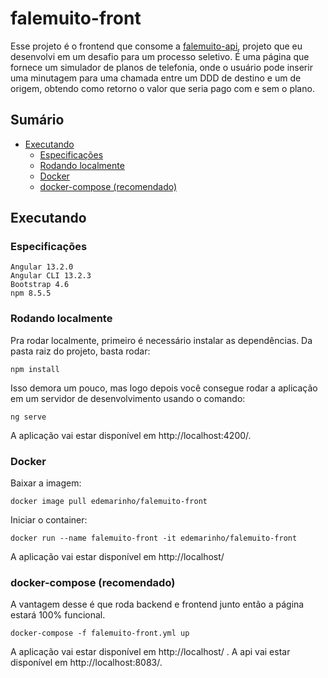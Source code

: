 # falemuito-front

Esse projeto é o frontend que consome a [falemuito-api](https://github.com/oieusouoede/falemuito-api), projeto que eu desenvolvi em um desafio para um processo seletivo. É uma página que fornece um simulador de planos de telefonia, onde o usuário pode inserir uma minutagem para uma chamada entre um DDD de destino e um de origem, obtendo como retorno o valor que seria pago com e sem o plano.

## Sumário

- [Executando](#executando)
  - [Especificações](#especificaçôes)
  - [Rodando localmente](#rodando-localmente)
  - [Docker](#docker)
  - [docker-compose (recomendado)](#docker-compose-recomendado)

## Executando

### Especificações

    Angular 13.2.0
    Angular CLI 13.2.3
    Bootstrap 4.6
    npm 8.5.5

### Rodando localmente

Pra rodar localmente, primeiro é necessário instalar as dependências. Da pasta raiz do projeto, basta rodar:

    npm install

Isso demora um pouco, mas logo depois você consegue rodar a aplicação em um servidor de desenvolvimento usando o comando:

    ng serve

A aplicação vai estar disponível em http://localhost:4200/.

### Docker

Baixar a imagem:

    docker image pull edemarinho/falemuito-front

Iniciar o container:

    docker run --name falemuito-front -it edemarinho/falemuito-front

A aplicação vai estar disponível em http://localhost/

### docker-compose (recomendado)

A vantagem desse é que roda backend e frontend junto então a página estará 100% funcional.

    docker-compose -f falemuito-front.yml up

A aplicação vai estar disponível em http://localhost/ . A api vai estar disponível em http://localhost:8083/.
